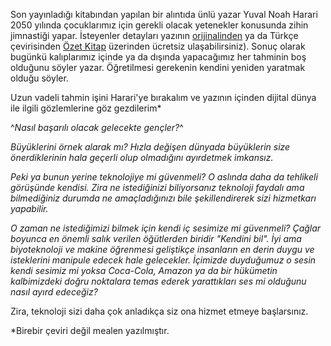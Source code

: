 Son yayınladığı kitabından yapılan bir alıntıda ünlü yazar Yuval Noah Harari 2050 yılında çocuklarımız için gerekli olacak yetenekler konusunda zihin jimnastiği yapar. İsteyenler detayları yazının [orijinalinden](https://www.wired.co.uk/article/yuval-noah-harari-extract-21-lessons-for-the-21st-century) ya da Türkçe çevirisinden [Özet Kitap](http://www.ozetkitap.com/portfolio/items/2050de-basarili-olmalari-icin-cocuklarimiza-ne-ogretelim/) üzerinden ücretsiz ulaşabilirsiniz). Sonuç olarak bugünkü kalıplarımız içinde ya da dışında yapacağımız her tahminin boş olduğunu söyler yazar. Öğretilmesi gerekenin kendini yeniden yaratmak olduğu söyler. 

Uzun vadeli tahmin işini Harari'ye bırakalım ve yazının içinden dijital dünya ile ilgili gözlemlerine göz gezdilerim*

^*Nasıl başarılı olacak gelecekte gençler?*^

*Büyüklerini örnek alarak mı? Hızla değişen dünyada büyüklerin size önerdiklerinin hala geçerli olup olmadığını ayırdetmek imkansız.*

*Peki ya bunun yerine teknolojiye mi güvenmeli? O aslında daha da tehlikeli görüşünde kendisi. Zira ne istediğinizi biliyorsanız teknoloji faydalı ama bilmediğiniz durumda ne amaçladığınızı bile şekillendirerek sizi hizmetkarı yapabilir.*

*O zaman ne istediğimizi bilmek için kendi iç sesimize mi güvenmeli? Çağlar boyunca en önemli salık verilen öğütlerden biridir "Kendini bil". İyi ama biyoteknoloji ve makine öğrenmesi geliştikçe insanların en derin duygu ve isteklerini manipule edecek hale gelecekler. İçimizde duyduğumuz o sesin kendi sesimiz mi yoksa Coca-Cola, Amazon ya da bir hükümetin kalbimizdeki doğru noktalara temas ederek yarattıkları ses mi olduğunu nasıl ayırd edeceğiz?*




Zira, teknoloji sizi daha çok anladıkça siz ona hizmet etmeye başlarsınız. 


*Birebir çeviri değil mealen yazılmıştır.
